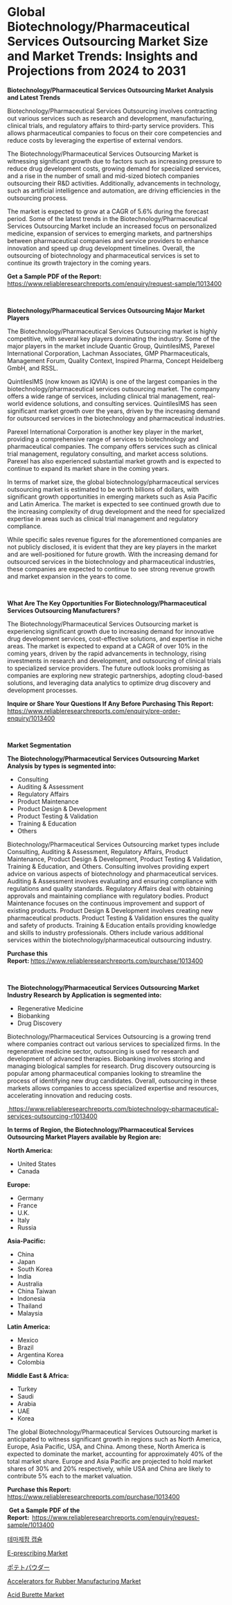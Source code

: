 <p><h1>Global Biotechnology/Pharmaceutical Services Outsourcing Market Size and Market Trends: Insights and Projections from 2024 to 2031</h1></p><p><strong>Biotechnology/Pharmaceutical Services Outsourcing Market Analysis and Latest Trends</strong></p>
<p><p>Biotechnology/Pharmaceutical Services Outsourcing involves contracting out various services such as research and development, manufacturing, clinical trials, and regulatory affairs to third-party service providers. This allows pharmaceutical companies to focus on their core competencies and reduce costs by leveraging the expertise of external vendors.</p><p>The Biotechnology/Pharmaceutical Services Outsourcing Market is witnessing significant growth due to factors such as increasing pressure to reduce drug development costs, growing demand for specialized services, and a rise in the number of small and mid-sized biotech companies outsourcing their R&D activities. Additionally, advancements in technology, such as artificial intelligence and automation, are driving efficiencies in the outsourcing process.</p><p>The market is expected to grow at a CAGR of 5.6% during the forecast period. Some of the latest trends in the Biotechnology/Pharmaceutical Services Outsourcing Market include an increased focus on personalized medicine, expansion of services to emerging markets, and partnerships between pharmaceutical companies and service providers to enhance innovation and speed up drug development timelines. Overall, the outsourcing of biotechnology and pharmaceutical services is set to continue its growth trajectory in the coming years.</p></p>
<p><strong>Get a Sample PDF of the Report:&nbsp;</strong> <a href="https://www.reliableresearchreports.com/enquiry/request-sample/1013400">https://www.reliableresearchreports.com/enquiry/request-sample/1013400</a></p>
<p>&nbsp;</p>
<p><strong>Biotechnology/Pharmaceutical Services Outsourcing Major Market Players</strong></p>
<p><p>The Biotechnology/Pharmaceutical Services Outsourcing market is highly competitive, with several key players dominating the industry. Some of the major players in the market include Quantic Group, QuintilesIMS, Parexel International Corporation, Lachman Associates, GMP Pharmaceuticals, Management Forum, Quality Context, Inspired Pharma, Concept Heidelberg GmbH, and RSSL.</p><p>QuintilesIMS (now known as IQVIA) is one of the largest companies in the biotechnology/pharmaceutical services outsourcing market. The company offers a wide range of services, including clinical trial management, real-world evidence solutions, and consulting services. QuintilesIMS has seen significant market growth over the years, driven by the increasing demand for outsourced services in the biotechnology and pharmaceutical industries.</p><p>Parexel International Corporation is another key player in the market, providing a comprehensive range of services to biotechnology and pharmaceutical companies. The company offers services such as clinical trial management, regulatory consulting, and market access solutions. Parexel has also experienced substantial market growth and is expected to continue to expand its market share in the coming years.</p><p>In terms of market size, the global biotechnology/pharmaceutical services outsourcing market is estimated to be worth billions of dollars, with significant growth opportunities in emerging markets such as Asia Pacific and Latin America. The market is expected to see continued growth due to the increasing complexity of drug development and the need for specialized expertise in areas such as clinical trial management and regulatory compliance.</p><p>While specific sales revenue figures for the aforementioned companies are not publicly disclosed, it is evident that they are key players in the market and are well-positioned for future growth. With the increasing demand for outsourced services in the biotechnology and pharmaceutical industries, these companies are expected to continue to see strong revenue growth and market expansion in the years to come.</p></p>
<p>&nbsp;</p>
<p><strong>What Are The Key Opportunities For Biotechnology/Pharmaceutical Services Outsourcing Manufacturers?</strong></p>
<p><p>The Biotechnology/Pharmaceutical Services Outsourcing market is experiencing significant growth due to increasing demand for innovative drug development services, cost-effective solutions, and expertise in niche areas. The market is expected to expand at a CAGR of over 10% in the coming years, driven by the rapid advancements in technology, rising investments in research and development, and outsourcing of clinical trials to specialized service providers. The future outlook looks promising as companies are exploring new strategic partnerships, adopting cloud-based solutions, and leveraging data analytics to optimize drug discovery and development processes.</p></p>
<p><strong>Inquire or Share Your Questions If Any Before Purchasing This Report:</strong> <a href="https://www.reliableresearchreports.com/enquiry/pre-order-enquiry/1013400">https://www.reliableresearchreports.com/enquiry/pre-order-enquiry/1013400</a></p>
<p>&nbsp;</p>
<p><strong>Market Segmentation</strong></p>
<p><strong>The Biotechnology/Pharmaceutical Services Outsourcing Market Analysis by types is segmented into:</strong></p>
<p><ul><li>Consulting</li><li>Auditing & Assessment</li><li>Regulatory Affairs</li><li>Product Maintenance</li><li>Product Design & Development</li><li>Product Testing & Validation</li><li>Training & Education</li><li>Others</li></ul></p>
<p><p>Biotechnology/Pharmaceutical Services Outsourcing market types include Consulting, Auditing & Assessment, Regulatory Affairs, Product Maintenance, Product Design & Development, Product Testing & Validation, Training & Education, and Others. Consulting involves providing expert advice on various aspects of biotechnology and pharmaceutical services. Auditing & Assessment involves evaluating and ensuring compliance with regulations and quality standards. Regulatory Affairs deal with obtaining approvals and maintaining compliance with regulatory bodies. Product Maintenance focuses on the continuous improvement and support of existing products. Product Design & Development involves creating new pharmaceutical products. Product Testing & Validation ensures the quality and safety of products. Training & Education entails providing knowledge and skills to industry professionals. Others include various additional services within the biotechnology/pharmaceutical outsourcing industry.</p></p>
<p><strong>Purchase this Report:&nbsp;</strong><a href="https://www.reliableresearchreports.com/purchase/1013400">https://www.reliableresearchreports.com/purchase/1013400</a></p>
<p>&nbsp;</p>
<p><strong>The Biotechnology/Pharmaceutical Services Outsourcing Market Industry Research by Application is segmented into:</strong></p>
<p><ul><li>Regenerative Medicine</li><li>Biobanking</li><li>Drug Discovery</li></ul></p>
<p><p>Biotechnology/Pharmaceutical Services Outsourcing is a growing trend where companies contract out various services to specialized firms. In the regenerative medicine sector, outsourcing is used for research and development of advanced therapies. Biobanking involves storing and managing biological samples for research. Drug discovery outsourcing is popular among pharmaceutical companies looking to streamline the process of identifying new drug candidates. Overall, outsourcing in these markets allows companies to access specialized expertise and resources, accelerating innovation and reducing costs.</p></p>
<p><a href="https://www.reliableresearchreports.com/biotechnology-pharmaceutical-services-outsourcing-r1013400">&nbsp;https://www.reliableresearchreports.com/biotechnology-pharmaceutical-services-outsourcing-r1013400</a></p>
<p><strong>In terms of Region, the Biotechnology/Pharmaceutical Services Outsourcing Market Players available by Region are:</strong></p>
<p>
    <p> <strong> North America: </strong>
        <ul>
            <li>United States</li>
            <li>Canada</li>
        </ul>
        </p> 
    <p> <strong> Europe: </strong>
        <ul>
            <li>Germany</li>
            <li>France</li>
            <li>U.K.</li>
            <li>Italy</li>
            <li>Russia</li>
        </ul>
        </p> 
    <p> <strong> Asia-Pacific: </strong>
        <ul>
            <li>China</li>
            <li>Japan</li>
            <li>South Korea</li>
            <li>India</li>
            <li>Australia</li>
            <li>China Taiwan</li>
            <li>Indonesia</li>
            <li>Thailand</li>
            <li>Malaysia</li>
        </ul>
        </p> 
    <p> <strong> Latin America: </strong>
        <ul>
            <li>Mexico</li>
            <li>Brazil</li>
            <li>Argentina Korea</li>
            <li>Colombia</li>
        </ul>
        </p> 
    <p> <strong> Middle East & Africa: </strong>
        <ul>
            <li>Turkey</li>
            <li>Saudi</li>
            <li>Arabia</li>
            <li>UAE</li>
            <li>Korea</li>
        </ul>
    </p>
    </p>
<p><p>The global Biotechnology/Pharmaceutical Services Outsourcing market is anticipated to witness significant growth in regions such as North America, Europe, Asia Pacific, USA, and China. Among these, North America is expected to dominate the market, accounting for approximately 40% of the total market share. Europe and Asia Pacific are projected to hold market shares of 30% and 20% respectively, while USA and China are likely to contribute 5% each to the market valuation.</p></p>
<p><strong>Purchase this Report: </strong><a href="https://www.reliableresearchreports.com/purchase/1013400">https://www.reliableresearchreports.com/purchase/1013400</a></p>
<p>&nbsp;<strong>Get a Sample PDF of the Report:&nbsp;&nbsp;</strong><a href="https://www.reliableresearchreports.com/enquiry/request-sample/1013400">https://www.reliableresearchreports.com/enquiry/request-sample/1013400</a></p>
<p><strong></strong></p>
<p><p><a href="https://github.com/TitusBoyer1/Market-Research-Report-List-1/blob/main/923641462229.md">테마제팜 캡슐</a></p><p><a href="https://github.com/yemakinde/Market-Research-Report-List-2/blob/main/e-prescribing-market.md">E-prescribing Market</a></p><p><a href="https://github.com/charm854/Market-Research-Report-List-1/blob/main/345005362718.md">ポテトパウダー</a></p><p><a href="https://www.linkedin.com/pulse/accelerators-rubber-manufacturing-market-insights-players-forecast-utj6f">Accelerators for Rubber Manufacturing Market</a></p><p><a href="https://issuu.com/reportprime-2/docs/acid-burette-market-size-2030.pptx">Acid Burette Market</a></p></p>